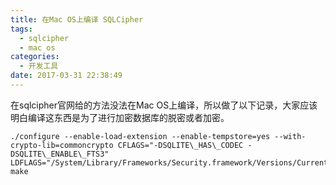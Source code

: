 ```yaml
---
title: 在Mac OS上编译 SQLCipher
tags:
  - sqlcipher
  - mac os
categories:
  - 开发工具
date: 2017-03-31 22:38:49
---
```


在sqlcipher官网给的方法没法在Mac OS上编译，所以做了以下记录，大家应该明白编译这东西是为了进行加密数据库的脱密或者加密。 

```
./configure --enable-load-extension --enable-tempstore=yes --with-crypto-lib=commoncrypto CFLAGS="-DSQLITE\_HAS\_CODEC -DSQLITE\_ENABLE\_FTS3" LDFLAGS="/System/Library/Frameworks/Security.framework/Versions/Current/Security" 
make
```